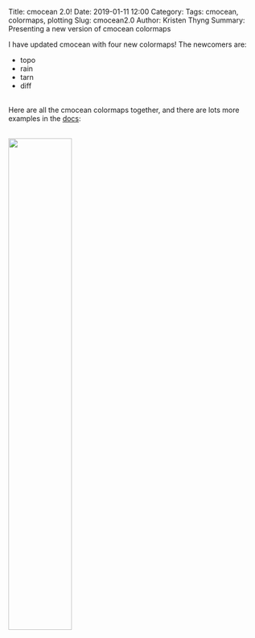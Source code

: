 Title: cmocean 2.0!
Date: 2019-01-11 12:00
Category:
Tags: cmocean, colormaps, plotting
Slug: cmocean2.0
Author: Kristen Thyng
Summary: Presenting a new version of cmocean colormaps


I have updated cmocean with four new colormaps! The newcomers are:

* topo
* rain
* tarn
* diff
<br><br>

Here are all the cmocean colormaps together, and there are lots more examples in the [docs](https://matplotlib.org/cmocean/):
<br><br>

<img src="https://matplotlib.org/cmocean/_images/index-1.png" class="picFloat" width="50%">

<br clear="all" />
